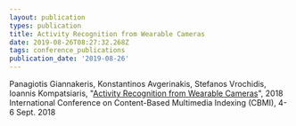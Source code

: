 ```yaml
---
layout: publication
types: publication
title: Activity Recognition from Wearable Cameras
date: 2019-08-26T08:27:32.268Z
tags: conference_publications
publication_date: '2019-08-26'
---
```

Panagiotis Giannakeris, Konstantinos Avgerinakis, Stefanos Vrochidis, Ioannis Kompatsiaris, "[Activity Recognition from Wearable Cameras](https://ieeexplore.ieee.org/stamp/stamp.jsp?arnumber=8516553)", 2018 International Conference on Content-Based Multimedia Indexing (CBMI), 4-6 Sept. 2018
